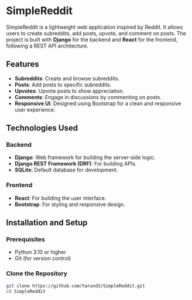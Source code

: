 # SimpleReddit

SimpleReddit is a lightweight web application inspired by Reddit. It allows users to create subreddits, add posts, upvote, and comment on posts. The project is built with **Django** for the backend and **React** for the frontend, following a REST API architecture.

## Features
- **Subreddits**: Create and browse subreddits.
- **Posts**: Add posts to specific subreddits.
- **Upvotes**: Upvote posts to show appreciation.
- **Comments**: Engage in discussions by commenting on posts.
- **Responsive UI**: Designed using Bootstrap for a clean and responsive user experience.

## Technologies Used
### Backend
- **Django**: Web framework for building the server-side logic.
- **Django REST Framework (DRF)**: For building APIs.
- **SQLite**: Default database for development.

### Frontend
- **React**: For building the user interface.
- **Bootstrap**: For styling and responsive design.

## Installation and Setup

### Prerequisites
- Python 3.10 or higher
- Git (for version control)

### Clone the Repository
```bash
git clone https://github.com/tarund3/SimpleReddit.git
cd SimpleReddit

